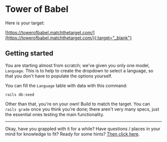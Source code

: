 # Tower of Babel

Here is your target:

[https://towerofbabel.matchthetarget.com/](https://towerofbabel.matchthetarget.com/){:target="_blank"}

## Getting started

You are starting almost from scratch; we've given you only one model, `Language`. This is to help to create the dropdown to select a language, so that you don't have to populate the options yourself.

You can fill the `Language` table with data with this command:

```
rails db:seed
```

Other than that, you're on your own! Build to match the target. You can `rails grade` once you think you're done; there aren't very many specs, just the essential ones testing the main functionality.

---

Okay, have you grappled with it for a while? Have questions / places in your mind for knowledge to fit? Ready for some hints? [Then click here](https://chapters.firstdraft.com/chapters/840).

